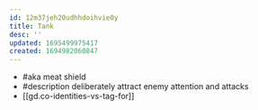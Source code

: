 ```yaml
---
id: 12m37jeh20udhhdoihvie0y
title: Tank
desc: ''
updated: 1695499975417
created: 1694982060847
---
```


- #aka meat shield
- #description deliberately attract enemy attention and attacks
- [[gd.co-identities-vs-tag-for]]